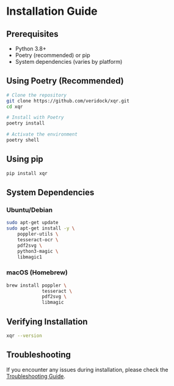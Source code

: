 # Installation Guide

## Prerequisites

- Python 3.8+
- Poetry (recommended) or pip
- System dependencies (varies by platform)

## Using Poetry (Recommended)

```bash
# Clone the repository
git clone https://github.com/veridock/xqr.git
cd xqr

# Install with Poetry
poetry install

# Activate the environment
poetry shell
```

## Using pip

```bash
pip install xqr
```

## System Dependencies

### Ubuntu/Debian
```bash
sudo apt-get update
sudo apt-get install -y \
    poppler-utils \
    tesseract-ocr \
    pdf2svg \
    python3-magic \
    libmagic1
```

### macOS (Homebrew)
```bash
brew install poppler \
             tesseract \
             pdf2svg \
             libmagic
```

## Verifying Installation

```bash
xqr --version
```

## Troubleshooting

If you encounter any issues during installation, please check the [Troubleshooting Guide](TROUBLESHOOTING.md).
